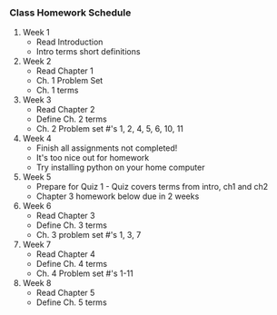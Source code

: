 ### Class Homework Schedule

1. Week 1
    - Read Introduction
    - Intro terms short definitions
1. Week 2
    - Read Chapter 1
    - Ch. 1 Problem Set
    - Ch. 1 terms
1. Week 3
    - Read Chapter 2
    - Define Ch. 2 terms
    - Ch. 2 Problem set #'s 1, 2, 4, 5, 6, 10, 11
1. Week 4
    - Finish all assignments not completed!
    - It's too nice out for homework
    - Try installing python on your home computer
1. Week 5
    - Prepare for Quiz 1 - Quiz covers terms from intro, ch1 and ch2
    - Chapter 3 homework below due in 2 weeks
1. Week 6
    - Read Chapter 3
    - Define Ch. 3 terms
    - Ch. 3 problem set #'s 1, 3, 7
1. Week 7
    - Read Chapter 4
    - Define Ch. 4 terms
    - Ch. 4 Problem set #'s 1-11
1. Week 8
    - Read Chapter 5
    - Define Ch. 5 terms
<!-- 1. Week 9
    - Quiz 2 NEXT WEEK!!
1. Week 10
1. Week 11
1. Week 12 -->
